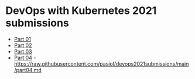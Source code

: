 # DevOps with Kubernetes 2021 submissions

- [Part 01](part01.md)
- [Part 02](part02.md)
- [Part 03](part03.md)
- [Part 04](part04.md) - https://raw.githubusercontent.com/pasiol/devops2021submissions/main/part04.md
